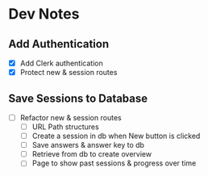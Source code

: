 # Dev Notes

## Add Authentication

- [x] Add Clerk authentication
- [x] Protect new & session routes

## Save Sessions to Database

- [ ] Refactor new & session routes
  - [ ] URL Path structures
  - [ ] Create a session in db when New button is clicked
  - [ ] Save answers & answer key to db
  - [ ] Retrieve from db to create overview
  - [ ] Page to show past sessions & progress over time
